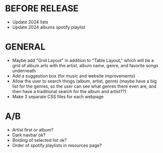 # BEFORE RELEASE
* Update 2024 lists
* Update 2024 albums spotify playlist


# GENERAL
* Maybe add "Grid Layout" in addition to "Table Layout," which will be a grid of album arts with the artist, album name, genre, and favorite songs underneath
* Add a suggestion box (for music and website improvements)
* Allow the user to search things (album, artist, genre) (maybe have a big list for the genres, so the user can see what genres there even are, and then have a traditional search for the album and artist??)
* Make 3 separate CSS files for each webpage

# A/B
* Artist first or album?
* Dark navbar ok?
* Bolding of selected list ok?
* Order of spotify playlists in resources page?